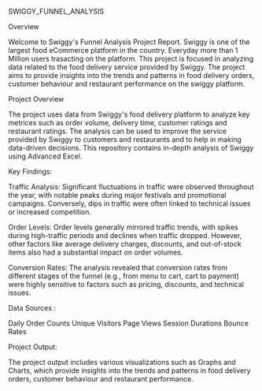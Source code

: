 SWIGGY_FUNNEL_ANALYSIS

Overview

Welcome to Swiggy's Funnel Analysis Project Report. Swiggy is one of the largest food eCommerce platform in the country. Everyday more than 1 Million users trasacting on the platform. This project is focused in analyzing data related to the food delivery service provided by Swiggy. The project aims to provide insights into the trends and patterns in food delivery orders, customer behaviour and restaurant performance on the swiggy platform.

Project Overview

The project uses data from Swiggy's food delivery platform to analyze key metrices such as order volume, delivery time, customer ratings and restaurant ratings. The analysis can be used to improve the service provided by Swiggy to customers and restaurants and to help in making data-driven decisions. This repository contains in-depth analysis of Swiggy using Advanced Excel.

Key Findings:

Traffic Analysis: Significant fluctuations in traffic were observed throughout the year, with notable peaks during major festivals and promotional campaigns. Conversely, dips in traffic were often linked to technical issues or increased competition.

Order Levels: Order levels generally mirrored traffic trends, with spikes during high-traffic periods and declines when traffic dropped. However, other factors like average delivery charges, discounts, and out-of-stock items also had a substantial impact on order volumes.

Conversion Rates: The analysis revealed that conversion rates from different stages of the funnel (e.g., from menu to cart, cart to payment) were highly sensitive to factors such as pricing, discounts, and technical issues.

Data Sources :

Daily Order Counts
Unique Visitors
Page Views
Session Durations
Bounce Rates

Project Output:

The project output includes various visualizations such as Graphs and Charts, which provide insights into the trends and patterns in food delivery orders, customer behaviour and restaurant performance.


